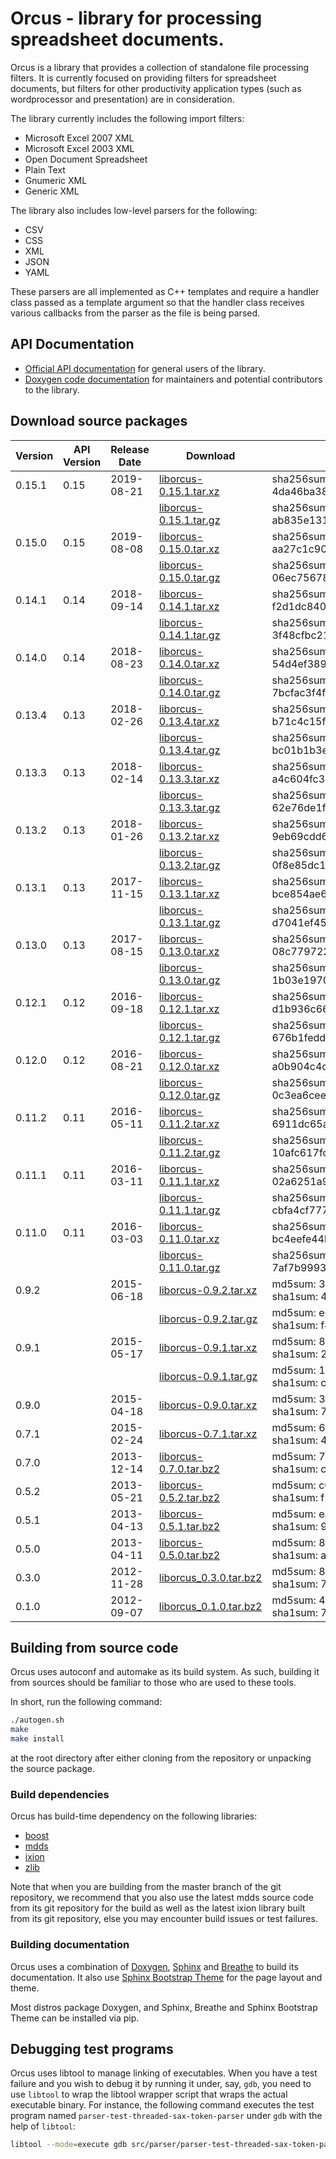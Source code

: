 Orcus - library for processing spreadsheet documents.
=====================================================

Orcus is a library that provides a collection of standalone file processing
filters.  It is currently focused on providing filters for spreadsheet
documents, but filters for other productivity application types (such as
wordprocessor and presentation) are in consideration.

The library currently includes the following import filters:

* Microsoft Excel 2007 XML
* Microsoft Excel 2003 XML
* Open Document Spreadsheet
* Plain Text
* Gnumeric XML
* Generic XML

The library also includes low-level parsers for the following:

* CSV
* CSS
* XML
* JSON
* YAML

These parsers are all implemented as C++ templates and require a handler class
passed as a template argument so that the handler class receives various
callbacks from the parser as the file is being parsed.

## API Documentation

* [Official API documentation](https://orcus.readthedocs.io/en/latest/) for
  general users of the library.
* [Doxygen code documentation](http://kohei.us/files/orcus/doxygen/) for
  maintainers and potential contributors to the library.

## Download source packages

| Version | API Version | Release Date | Download | Checksum | File Size (bytes) |
|---------|-------------|--------------|----------|----------|-------------------|
| 0.15.1 | 0.15 | 2019-08-21 | [liborcus-0.15.1.tar.xz](http://kohei.us/files/orcus/src/liborcus-0.15.1.tar.xz) | sha256sum: 4da46ba3808ad387e10192fd6df704f4036e428ded20eb334d23d7a80eea96b7 | 1977612 |
|        |      |            | [liborcus-0.15.1.tar.gz](http://kohei.us/files/orcus/src/liborcus-0.15.1.tar.gz) | sha256sum: ab835e131c861401d52a30a74d0c83f175650f3f45460ae95bbf95493cab2579 | 2588666 |
| 0.15.0 | 0.15 | 2019-08-08 | [liborcus-0.15.0.tar.xz](http://kohei.us/files/orcus/src/liborcus-0.15.0.tar.xz) | sha256sum: aa27c1c90dd84ba9e3f75e61dad11c8623fb6c0e21cef9c617a807840d25cd1a | 1975908 |
|        |      |            | [liborcus-0.15.0.tar.gz](http://kohei.us/files/orcus/src/liborcus-0.15.0.tar.gz) | sha256sum: 06ec7567896d76ca579efada794cc281a5d6b427195def01cbcfd79795e8a944 | 2585966 |
| 0.14.1 | 0.14 | 2018-09-14 | [liborcus-0.14.1.tar.xz](http://kohei.us/files/orcus/src/liborcus-0.14.1.tar.xz) | sha256sum: f2d1dc840fa6a5358d956a7cb746c36b857d92190de0ac5b40b2841ed408daab | 1894680 |
|        |      |            | [liborcus-0.14.1.tar.gz](http://kohei.us/files/orcus/src/liborcus-0.14.1.tar.gz) | sha256sum: 3f48cfbc21ad74787218284939c04d42cb836c73bc393f27f538b668e4d78a5f | 2454001 |
| 0.14.0 | 0.14 | 2018-08-23 | [liborcus-0.14.0.tar.xz](http://kohei.us/files/orcus/src/liborcus-0.14.0.tar.xz) | sha256sum: 54d4ef3898e6296587c90f24577b017fa2d400812d7d86feb371924dd6abc91c | 1891648 |
|        |      |            | [liborcus-0.14.0.tar.gz](http://kohei.us/files/orcus/src/liborcus-0.14.0.tar.gz) | sha256sum: 7bcfac3f4f490540292cfc87d3fde7b47eafa8450afa1e1a2c181d8293dcd4ef | 2448266 |
| 0.13.4 | 0.13 | 2018-02-26 | [liborcus-0.13.4.tar.xz](http://kohei.us/files/orcus/src/liborcus-0.13.4.tar.xz) | sha256sum: b71c4c15febe7dae63406e8023898e3a5cf7fe4ec43b2028dfbbf24e9fe282e4 | 1816340 |
|        |      |            | [liborcus-0.13.4.tar.gz](http://kohei.us/files/orcus/src/liborcus-0.13.4.tar.gz) | sha256sum: bc01b1b3e9091416f498840d3c19a1aa2704b448100e7f6b80eefe88aab06d5b | 2326729 |
| 0.13.3 | 0.13 | 2018-02-14 | [liborcus-0.13.3.tar.xz](http://kohei.us/files/orcus/src/liborcus-0.13.3.tar.xz) | sha256sum: a4c604fc319092637827abf21c0f93f72559084062aba168632e5a1e30d0b741 | 1817824 |
|        |      |            | [liborcus-0.13.3.tar.gz](http://kohei.us/files/orcus/src/liborcus-0.13.3.tar.gz) | sha256sum: 62e76de1fd3101e77118732b860354121b40a87bbb1ebfeb8203477fffac16e9 | 2327631 |
| 0.13.2 | 0.13 | 2018-01-26 | [liborcus-0.13.2.tar.xz](http://kohei.us/files/orcus/src/liborcus-0.13.2.tar.xz) | sha256sum: 9eb69cdd636bdaea22c9073c9f480ebaae05ef62bd483d68c8d4c05af927ea43 | 1816884 |
|        |      |            | [liborcus-0.13.2.tar.gz](http://kohei.us/files/orcus/src/liborcus-0.13.2.tar.gz) | sha256sum: 0f8e85dc163881c358bd175227a970e3c70443109e2bb0d8d422439c31641df2 | 2326515 |
| 0.13.1 | 0.13 | 2017-11-15 | [liborcus-0.13.1.tar.xz](http://kohei.us/files/orcus/src/liborcus-0.13.1.tar.xz) | sha256sum: bce854ae699468305c08f97225d49d2013888f96d5f57baf535ea759ce04a9e6 | 1814552 |
|        |      |            | [liborcus-0.13.1.tar.gz](http://kohei.us/files/orcus/src/liborcus-0.13.1.tar.gz) | sha256sum: d7041ef455bb78db66b4ba7876af1b3d0fa377b9444e3ef72ceaccd2e8400937 | 2323107 |
| 0.13.0 | 0.13 | 2017-08-15 | [liborcus-0.13.0.tar.xz](http://kohei.us/files/orcus/src/liborcus-0.13.0.tar.xz) | sha256sum: 08c779722471d49f38de30dad538dbf3ae1c26eb9aeb7f5eb5ca64516513e6d7 | 1812468 |
|        |      |            | [liborcus-0.13.0.tar.gz](http://kohei.us/files/orcus/src/liborcus-0.13.0.tar.gz) | sha256sum: 1b03e1970aca31ecceae2d6412c4ead23d727c7c655efc26cf49d4ed83ba36e2 | 2309677 |
| 0.12.1 | 0.12 | 2016-09-18 | [liborcus-0.12.1.tar.xz](http://kohei.us/files/orcus/src/liborcus-0.12.1.tar.xz) | sha256sum: d1b936c66944d23e1b2582d0e7129e44670052510d03f19fef644e9814ae2b9c | 1673880 |
|        |      |            | [liborcus-0.12.1.tar.gz](http://kohei.us/files/orcus/src/liborcus-0.12.1.tar.gz) | sha256sum: 676b1fedd721f64489650f5e76d7f98b750439914d87cae505b8163d08447908 | 2117890 |
| 0.12.0 | 0.12 | 2016-08-21 | [liborcus-0.12.0.tar.xz](http://kohei.us/files/orcus/src/liborcus-0.12.0.tar.xz) | sha256sum: a0b904c4c501a4428cacf1178b2a0c4c8dc89fcade8d0310f4826a32495750df | 1672940 |
|        |      |            | [liborcus-0.12.0.tar.gz](http://kohei.us/files/orcus/src/liborcus-0.12.0.tar.gz) | sha256sum: 0c3ea6cee3700aeab20878d7d4d8a03b5fb594b81cbb2bb1ff6b603847fd6568 | 2116641 |
| 0.11.2 | 0.11 | 2016-05-11 | [liborcus-0.11.2.tar.xz](http://kohei.us/files/orcus/src/liborcus-0.11.2.tar.xz) | sha256sum: 6911dc65a4d8276e42d32764e9ebee920b325cf59cfa7070fc72744d43b259ad | 1627540 |
|        |      |            | [liborcus-0.11.2.tar.gz](http://kohei.us/files/orcus/src/liborcus-0.11.2.tar.gz) | sha256sum: 10afc617fd7600fa02bd4467d2e3c7bd058f84e4d672d558e1db90e82dafd256 | 2034926 |
| 0.11.1 | 0.11 | 2016-03-11 | [liborcus-0.11.1.tar.xz](http://kohei.us/files/orcus/src/liborcus-0.11.1.tar.xz) | sha256sum: 02a6251a9b732c2c555c1be083411a2d0383dfd2ebc79f60ac282875b1ada49b | 1627332 |
| | | | [liborcus-0.11.1.tar.gz](http://kohei.us/files/orcus/src/liborcus-0.11.1.tar.gz) | sha256sum: cbfa4cf777b3b5201661e68a4b3df9f6ed721d077f0a284a7b43b3b450b6c2f1 | 2034831 |
| 0.11.0 | 0.11 | 2016-03-03 | [liborcus-0.11.0.tar.xz](http://kohei.us/files/orcus/src/liborcus-0.11.0.tar.xz) | sha256sum: bc4eefe44b3237004df7edb8b98cf74ac4e18f117b901e08c2b435ec339b0f97 | 1624972 |
| | | | [liborcus-0.11.0.tar.gz](http://kohei.us/files/orcus/src/liborcus-0.11.0.tar.gz) | sha256sum: 7af7b9993801dd0b1ccdf734f51c1617975f92bcb9396c4de49ed88444e5b357 | 2032540 |
| 0.9.2 | | 2015-06-18 | [liborcus-0.9.2.tar.xz](http://kohei.us/files/orcus/src/liborcus-0.9.2.tar.xz) | md5sum: 3ff918cc988cb325e12d8bbc7f8c3deb<br/>sha1sum: 4c55f1bdc65490e8e79bbf7d069a64381eb1d1bc | - |
| | | | [liborcus-0.9.2.tar.gz](http://kohei.us/files/orcus/src/liborcus-0.9.2.tar.gz) | md5sum: e6efcbe50a5fd4d50d513c9a7a4139b0<br/>sha1sum: f44c7ec7bd0c54f506efe3cb600bca4cd1401638 | - |
| 0.9.1 | | 2015-05-17 | [liborcus-0.9.1.tar.xz](http://kohei.us/files/orcus/src/liborcus-0.9.1.tar.xz) | md5sum: 88d24d9d8c5cc9014c1e842a4f612921<br/>sha1sum: 2115ccccad88c528bc9d3ac5d0cc287f80f03529 | - |
| | | | [liborcus-0.9.1.tar.gz](http://kohei.us/files/orcus/src/liborcus-0.9.1.tar.gz) | md5sum: 18814358772ed7bb476e04b0384af082<br/>sha1sum: c9755028ef50c518c5a17fb78ddf9e85519999c0 | - |
| 0.9.0 | | 2015-04-18 | [liborcus-0.9.0.tar.xz](http://kohei.us/files/orcus/src/liborcus-0.9.0.tar.xz) | md5sum: 3f64f27b9fd59e55ca4c5ba95cd32da0<br/>sha1sum: 72d1bdb7fbaec9adce36ed728e08e16b951388e3 | - |
| 0.7.1 | | 2015-02-24 | [liborcus-0.7.1.tar.xz](http://kohei.us/files/orcus/src/liborcus-0.7.1.tar.xz) | md5sum: 644145470758d3ea4dd1d63582e82f8e<br/>sha1sum: 4480f519c6724ee66d76072df32e9b12d55505da | - |
| 0.7.0 | | 2013-12-14 | [liborcus-0.7.0.tar.bz2](http://kohei.us/files/orcus/src/liborcus-0.7.0.tar.bz2) | md5sum: 7681383be6ce489d84c1c74f4e7f9643<br/>sha1sum: c33e1eb55144fef1070cb0bf35a2c12198fcaa71 | - |
| 0.5.2 | | 2013-05-21 | [liborcus-0.5.2.tar.bz2](http://kohei.us/files/orcus/src/liborcus-0.5.2.tar.bz2) | md5sum: c0bd33e0ff17f469032062e2ee60ecb0<br/>sha1sum: f2638bf0b0e1715c49f1a8d356bb88a21de31dad | - |
| 0.5.1 | | 2013-04-13 | [liborcus-0.5.1.tar.bz2](http://kohei.us/files/orcus/src/liborcus-0.5.1.tar.bz2) | md5sum: ea2acaf140ae40a87a952caa75184f4d<br/>sha1sum: 9303d513e4b63a1d6e4bce7cfeb13635e568b466 | - |
| 0.5.0 | | 2013-04-11 | [liborcus-0.5.0.tar.bz2](http://kohei.us/files/orcus/src/liborcus-0.5.0.tar.bz2) | md5sum: 8a43b3de758dcd529b16ac96b46069fb<br/>sha1sum: ad76bed79b123e331f0b6dced6e9085a81b92449 | - |
| 0.3.0 | | 2012-11-28 | [liborcus_0.3.0.tar.bz2](http://kohei.us/files/orcus/src/liborcus_0.3.0.tar.bz2) | md5sum: 8755aac23317494a9028569374dc87b2<br/>sha1sum: 73b8fae832453fd517015f5dfae36448658af1a9 | - |
| 0.1.0 | | 2012-09-07 | [liborcus_0.1.0.tar.bz2](http://kohei.us/files/orcus/src/liborcus_0.1.0.tar.bz2) | md5sum: 46d9f4cf8b145c21ce1056e116d2ce71<br/>sha1sum: 7c961dd8f0bdd7ed039f305d6419be3cbdcc6cc6 | - |

## Building from source code

Orcus uses autoconf and automake as its build system.  As such, building it
from sources should be familiar to those who are used to these tools.

In short, run the following command:

```bash
./autogen.sh
make
make install
```

at the root directory after either cloning from the repository or unpacking
the source package.

### Build dependencies

Orcus has build-time dependency on the following libraries:

* [boost](http://boost.org)
* [mdds](http://gitlab.com/mdds/mdds)
* [ixion](http://gitlab.com/ixion/ixion)
* [zlib](http://www.zlib.net/)

Note that when you are building from the master branch of the git repository,
we recommend that you also use the latest mdds source code from its git
repository for the build as well as the latest ixion library built from its
git repository, else you may encounter build issues or test failures.

### Building documentation

Orcus uses a combination of [Doxygen](http://www.stack.nl/~dimitri/doxygen/),
[Sphinx](http://sphinx-doc.org/) and [Breathe](https://github.com/michaeljones/breathe)
to build its documentation.  It also use [Sphinx Bootstrap Theme](https://ryan-roemer.github.io/sphinx-bootstrap-theme/)
for the page layout and theme.

Most distros package Doxygen, and Sphinx, Breathe and Sphinx Bootstrap Theme
can be installed via pip.

## Debugging test programs

Orcus uses libtool to manage linking of executables.  When you have a test
failure and you wish to debug it by running it under, say, `gdb`, you need
to use `libtool` to wrap the libtool wrapper script that wraps the actual
executable binary.  For instance, the following command executes the test
program named `parser-test-threaded-sax-token-parser` under `gdb` with the
help of `libtool`:

```bash
libtool --mode=execute gdb src/parser/parser-test-threaded-sax-token-parser
```

